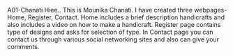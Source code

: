 A01-Chanati
Hiee..
This is Mounika Chanati. I have created three webpages-Home, Register, Contact. Home includes a brief description handicrafts and also includes a video on how to make a handicraft. Register page contains type of designs and asks for selection of type. In Contact page you can contact us through various social networking sites and also can give your comments. 